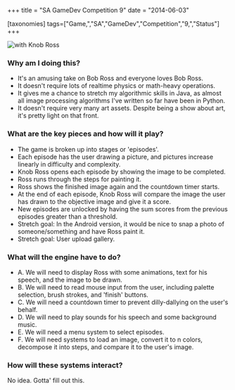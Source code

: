 +++
title = "SA GameDev Competition 9"
date = "2014-06-03"

[taxonomies]
tags=["Game,","SA","GameDev","Competition","9,","Status"]
+++

![with Knob Ross](http://www.josephcatrambone.com/wp-content/uploads/2014/06/the_rage_of_painting.png)

### Why am I doing this?

- It's an amusing take on Bob Ross and everyone loves Bob Ross.
- It doesn't require lots of realtime physics or math-heavy operations.
- It gives me a chance to stretch my algorithmic skills in Java, as almost all image processing algorithms I've written so far have been in Python.
- It doesn't require very many art assets. Despite being a show about art, it's pretty light on that front.

### What are the key pieces and how will it play?

- The game is broken up into stages or 'episodes'.
- Each episode has the user drawing a picture, and pictures increase linearly in difficulty and complexity.
- Knob Ross opens each episode by showing the image to be completed.
- Ross runs through the steps for painting it.
- Ross shows the finished image again and the countdown timer starts.
- At the end of each episode, Knob Ross will compare the image the user has drawn to the objective image and give it a score.
- New episodes are unlocked by having the sum scores from the previous episodes greater than a threshold.
- Stretch goal: In the Android version, it would be nice to snap a photo of someone/something and have Ross paint it.
- Stretch goal: User upload gallery.

### What will the engine have to do?

- A. We will need to display Ross with some animations, text for his speech, and the image to be drawn.
- B. We will need to read mouse input from the user, including palette selection, brush strokes, and 'finish' buttons.
- C. We will need a countdown timer to prevent dilly-dallying on the user's behalf.
- D. We will need to play sounds for his speech and some background music.
- E. We will need a menu system to select episodes.
- F. We will need systems to load an image, convert it to n colors, decompose it into steps, and compare it to the user's image.

### How will these systems interact?

No idea. Gotta' fill out this.
